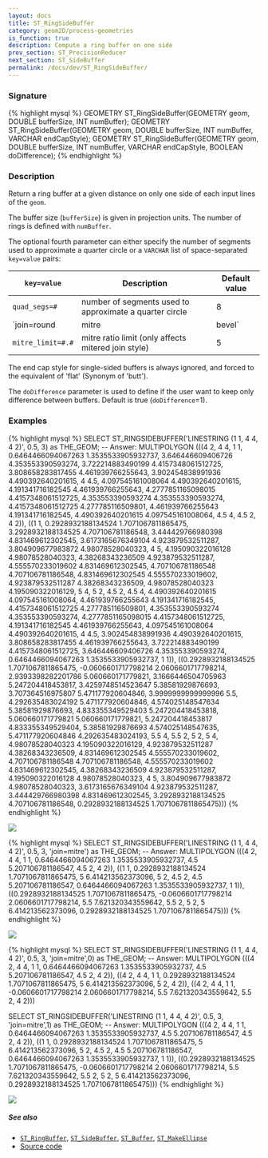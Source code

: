 ```yaml
---
layout: docs
title: ST_RingSideBuffer
category: geom2D/process-geometries
is_function: true
description: Compute a ring buffer on one side
prev_section: ST_PrecisionReducer
next_section: ST_SideBuffer
permalink: /docs/dev/ST_RingSideBuffer/
---
```


### Signature

{% highlight mysql %}
GEOMETRY ST_RingSideBuffer(GEOMETRY geom, DOUBLE bufferSize, 
                             INT numBuffer);
GEOMETRY ST_RingSideBuffer(GEOMETRY geom, DOUBLE bufferSize, 
                             INT numBuffer, VARCHAR endCapStyle);
GEOMETRY ST_RingSideBuffer(GEOMETRY geom, DOUBLE bufferSize, 
                             INT numBuffer, VARCHAR endCapStyle, 
                             BOOLEAN doDifference);
{% endhighlight %}

### Description
Return a ring buffer at a given distance on only one side of each input lines of the `geom`.

The buffer size (`bufferSize`) is given in projection units.
The number of rings is defined with `numBuffer`.


The optional fourth parameter can either specify the number of segments used to
approximate a quarter circle or a `VARCHAR` list of
space-separated `key=value` pairs:

| `key=value` | Description | Default value |
|-|-|-|
| `quad_segs=#` | number of segments used to approximate a quarter circle | 8 |
| `join=round|mitre|bevel` | join style | `round` |
| `mitre_limit=#.#` | mitre ratio limit (only affects mitered join style) | 5 |


The end cap style for single-sided buffers is always ignored, and forced to the equivalent of 'flat' (Synonym of 'butt').

The `doDifference` parameter is used to define if the user want to keep only difference between buffers. Default is true (`doDifference`=1).


### Examples

{% highlight mysql %}
SELECT ST_RINGSIDEBUFFER('LINESTRING (1 1, 4 4, 4 2)', 0.5, 3) as THE_GEOM;
-- Answer: MULTIPOLYGON (((4 2, 4 4, 1 1, 0.6464466094067263 1.3535533905932737, 3.646446609406726 4.353553390593274, 3.722214883490199 4.4157348061512725, 3.808658283817455 4.461939766255643, 3.902454838991936 4.490392640201615, 4 4.5, 4.097545161008064 4.490392640201615, 4.191341716182545 4.461939766255643, 4.2777851165098015 4.4157348061512725, 4.353553390593274 4.353553390593274, 4.4157348061512725 4.277785116509801, 4.461939766255643 4.191341716182545, 4.490392640201615 4.097545161008064, 4.5 4, 4.5 2, 4 2)), ((1 1, 0.2928932188134524 1.7071067811865475, 3.2928932188134525 4.707106781186548, 3.444429766980398 4.831469612302545, 3.6173165676349104 4.923879532511287, 3.804909677983872 4.98078528040323, 4 5, 4.195090322016128 4.98078528040323, 4.38268343236509 4.923879532511287, 4.555570233019602 4.831469612302545, 4.707106781186548 4.707106781186548, 4.831469612302545 4.555570233019602, 4.923879532511287 4.38268343236509, 4.98078528040323 4.195090322016129, 5 4, 5 2, 4.5 2, 4.5 4, 4.490392640201615 4.097545161008064, 4.461939766255643 4.191341716182545, 4.4157348061512725 4.277785116509801, 4.353553390593274 4.353553390593274, 4.2777851165098015 4.4157348061512725, 4.191341716182545 4.461939766255643, 4.097545161008064 4.490392640201615, 4 4.5, 3.902454838991936 4.490392640201615, 3.808658283817455 4.461939766255643, 3.722214883490199 4.4157348061512725, 3.646446609406726 4.353553390593274, 0.6464466094067263 1.3535533905932737, 1 1)), ((0.2928932188134525 1.7071067811865475, -0.0606601717798214 2.0606601717798214, 2.9393398282201786 5.060660171779821, 3.1666446504705963 5.247204418453817, 3.4259748514523647 5.38581929876693, 3.707364516975807 5.471177920604846, 3.9999999999999996 5.5, 4.292635483024192 5.471177920604846, 4.574025148547634 5.38581929876693, 4.833355349529403 5.247204418453818, 5.060660171779821 5.060660171779821, 5.247204418453817 4.833355349529404, 5.38581929876693 4.574025148547635, 5.471177920604846 4.292635483024193, 5.5 4, 5.5 2, 5 2, 5 4, 4.98078528040323 4.195090322016129, 4.923879532511287 4.38268343236509, 4.831469612302545 4.555570233019602, 4.707106781186548 4.707106781186548, 4.555570233019602 4.831469612302545, 4.38268343236509 4.923879532511287, 4.195090322016128 4.98078528040323, 4 5, 3.804909677983872 4.98078528040323, 3.6173165676349104 4.923879532511287, 3.444429766980398 4.831469612302545, 3.2928932188134525 4.707106781186548, 0.2928932188134525 1.7071067811865475))) 
{% endhighlight %}

<img class="displayed" src="../ST_RingSideBuffer_1.png"/>


{% highlight mysql %}
SELECT ST_RINGSIDEBUFFER('LINESTRING (1 1, 4 4, 4 2)', 0.5, 3, 
                         'join=mitre') as THE_GEOM;
-- Answer: MULTIPOLYGON (((4 2, 4 4, 1 1, 0.6464466094067263 1.3535533905932737, 4.5 5.207106781186547, 4.5 2, 4 2)), ((1 1, 0.2928932188134524 1.7071067811865475, 5 6.414213562373096, 5 2, 4.5 2, 4.5 5.207106781186547, 0.6464466094067263 1.3535533905932737, 1 1)), ((0.2928932188134525 1.7071067811865475, -0.0606601717798214 2.0606601717798214, 5.5 7.621320343559642, 5.5 2, 5 2, 5 6.414213562373096, 0.2928932188134525 1.7071067811865475))) 
{% endhighlight %}

<img class="displayed" src="../ST_RingSideBuffer_2.png"/>



{% highlight mysql %}
SELECT ST_RINGSIDEBUFFER('LINESTRING (1 1, 4 4, 4 2)', 0.5, 3, 
                         'join=mitre',0) as THE_GEOM;
-- Answer: MULTIPOLYGON (((4 2, 4 4, 1 1, 0.6464466094067263 1.3535533905932737, 4.5 5.207106781186547, 4.5 2, 4 2)), ((4 2, 4 4, 1 1, 0.2928932188134524 1.7071067811865475, 5 6.414213562373096, 5 2, 4 2)), ((4 2, 4 4, 1 1, -0.0606601717798214 2.0606601717798214, 5.5 7.621320343559642, 5.5 2, 4 2)))

SELECT ST_RINGSIDEBUFFER('LINESTRING (1 1, 4 4, 4 2)', 0.5, 3, 
                         'join=mitre',1) as THE_GEOM;
-- Answer: MULTIPOLYGON (((4 2, 4 4, 1 1, 0.6464466094067263 1.3535533905932737, 4.5 5.207106781186547, 4.5 2, 4 2)), ((1 1, 0.2928932188134524 1.7071067811865475, 5 6.414213562373096, 5 2, 4.5 2, 4.5 5.207106781186547, 0.6464466094067263 1.3535533905932737, 1 1)), ((0.2928932188134525 1.7071067811865475, -0.0606601717798214 2.0606601717798214, 5.5 7.621320343559642, 5.5 2, 5 2, 5 6.414213562373096, 0.2928932188134525 1.7071067811865475)))
{% endhighlight %}

<img class="displayed" src="../ST_RingSideBuffer_3.png"/>


##### See also
* [`ST_RingBuffer`](../ST_RingBuffer),
  [`ST_SideBuffer`](../ST_SideBuffer),
  [`ST_Buffer`](../ST_Buffer),
  [`ST_MakeEllipse`](../ST_MakeEllipse)
* <a href="https://github.com/irstv/H2GIS/blob/345208344b6420568e2f617a711ab8a44c44db09/h2spatial-ext/src/main/java/org/h2gis/h2spatialext/function/spatial/processing/ST_RingSideBuffer.java" target="_blank">Source code</a>
